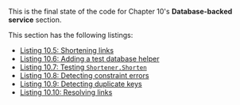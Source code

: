 
This is the final state of the code for Chapter 10's **Database-backed service** section.

This section has the following listings:

- [Listing 10.5: Shortening links](../../all-listings/10-polymorphic-storage/05-shortening-links.md)
- [Listing 10.6: Adding a test database helper](../../all-listings/10-polymorphic-storage/06-adding-a-test-database-helper.md)
- [Listing 10.7: Testing `Shortener.Shorten`](../../all-listings/10-polymorphic-storage/07-testing-shortenershorten.md)
- [Listing 10.8: Detecting constraint errors](../../all-listings/10-polymorphic-storage/08-detecting-constraint-errors.md)
- [Listing 10.9: Detecting duplicate keys](../../all-listings/10-polymorphic-storage/09-detecting-duplicate-keys.md)
- [Listing 10.10: Resolving links](../../all-listings/10-polymorphic-storage/10-resolving-links.md)

